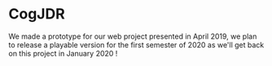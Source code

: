 # CogJDR

We made a prototype for our web project presented in April 2019, we plan to release a playable version for the first semester of 2020 as we'll get back on this project in January 2020 !
